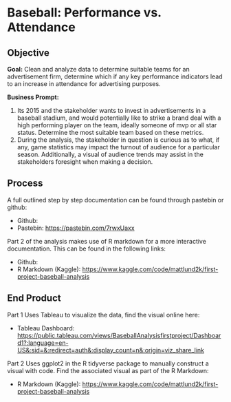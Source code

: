 # Baseball: Performance vs. Attendance

## Objective

**Goal:** Clean and analyze data to determine suitable teams for an advertisement firm, determine which if any key performance indicators lead to an increase in attendance for advertising purposes.

**Business Prompt:** 
1. Its 2015 and the stakeholder wants to invest in advertisements in a baseball stadium, and would potentially like to strike a brand deal with a high performing player on the team, ideally someone of mvp or all star status. Determine the most suitable team based on these metrics.
2. During the analysis, the stakeholder in question is curious as to what, if any, game statistics may impact the turnout of audience for a particular season. Additionally, a visual of audience trends may assist in the stakeholders foresight when making a decision.


## Process

A full outlined step by step documentation can be found through pastebin or github:
- Github: 
- Pastebin: https://pastebin.com/7rwxUaxx

Part 2 of the analysis makes use of R markdown for a more interactive documentation. This can be found in the following links:
- Github:
- R Markdown (Kaggle): https://www.kaggle.com/code/mattlund2k/first-project-baseball-analysis


## End Product

Part 1 Uses Tableau to visualize the data, find the visual online here:
- Tableau Dashboard: https://public.tableau.com/views/BaseballAnalysisfirstproject/Dashboard1?:language=en-US&:sid=&:redirect=auth&:display_count=n&:origin=viz_share_link

Part 2 Uses ggplot2 in the R tidyverse package to manually construct a visual with code. Find the associated visual as part of the R Markdown:
- R Markdown (Kaggle): https://www.kaggle.com/code/mattlund2k/first-project-baseball-analysis
